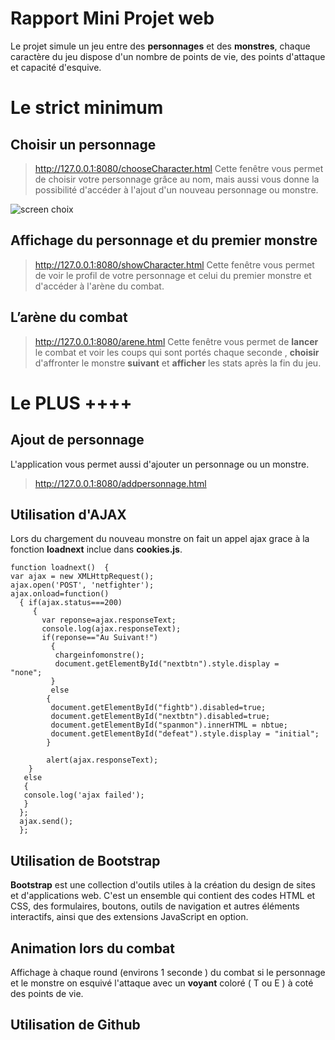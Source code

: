 # Rapport Mini Projet web

Le projet simule un jeu entre des **personnages** et des **monstres**, chaque caractère du jeu dispose d'un nombre de points de vie, des points d'attaque et capacité d'esquive.


# Le strict minimum


## Choisir un personnage 

> http://127.0.0.1:8080/chooseCharacter.html
Cette fenêtre vous permet de choisir votre personnage grâce au nom, mais aussi vous donne la possibilité d'accéder à l'ajout d'un nouveau personnage ou monstre.

![screen choix](https://photos.app.goo.gl/NDpS6wupw2gTfhiC6)

## Affichage du personnage et du premier monstre 

> http://127.0.0.1:8080/showCharacter.html
Cette fenêtre vous permet de voir le profil de votre personnage et celui du premier monstre et d'accéder à l'arène du combat.

## L’arène du combat 

> http://127.0.0.1:8080/arene.html
>Cette fenêtre vous permet de **lancer** le combat et voir les coups qui sont portés chaque seconde , **choisir** d'affronter le monstre **suivant** et **afficher** les stats après la fin du jeu.

 



# Le PLUS ++++

## Ajout de personnage
L'application vous permet aussi d'ajouter un personnage ou un monstre.

> http://127.0.0.1:8080/addpersonnage.html


## Utilisation d'AJAX
Lors du chargement du nouveau monstre on fait un appel ajax grace à la fonction **loadnext** inclue dans **cookies.js**.

    function loadnext()  {  
    var ajax = new XMLHttpRequest();  
    ajax.open('POST', 'netfighter');  
    ajax.onload=function()  
      { if(ajax.status===200)  
         {  
           var reponse=ajax.responseText;  
           console.log(ajax.responseText);  
           if(reponse=="Au Suivant!")  
             {  
              chargeinfomonstre();  
              document.getElementById("nextbtn").style.display =    "none";  
             }  
             else  
            {  
             document.getElementById("fightb").disabled=true;  
             document.getElementById("nextbtn").disabled=true;  
             document.getElementById("spanmon").innerHTML = nbtue;  
             document.getElementById("defeat").style.display = "initial";  
            }  
  
            alert(ajax.responseText);   
        }  
       else  
       {  
       console.log('ajax failed');  
       }  
      };  
      ajax.send();  
      };

## Utilisation de Bootstrap
**Bootstrap** est une collection d'outils utiles à la création du design de sites et d'applications web. C'est un ensemble qui contient des codes HTML et CSS, des formulaires, boutons, outils de navigation et autres éléments interactifs, ainsi que des extensions JavaScript en option.

## Animation lors du combat
Affichage à chaque round (environs 1 seconde )  du combat si le personnage et le monstre on esquivé l'attaque avec un **voyant** coloré ( T ou E ) à coté des points de vie.

## Utilisation de Github

